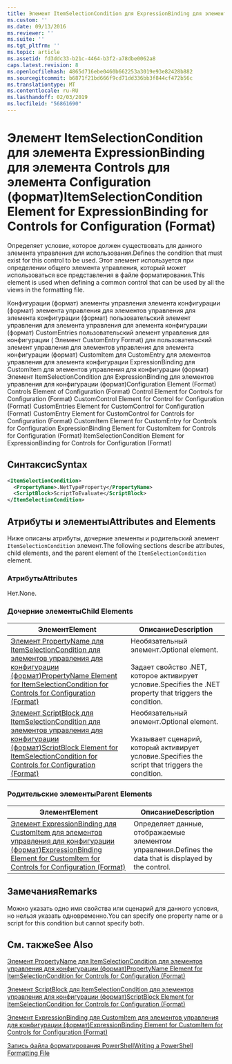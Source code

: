 ```yaml
---
title: Элемент ItemSelectionCondition для ExpressionBinding для элементов управления для конфигурации (формат) | Документация Майкрософт
ms.custom: ''
ms.date: 09/13/2016
ms.reviewer: ''
ms.suite: ''
ms.tgt_pltfrm: ''
ms.topic: article
ms.assetid: fd3ddc33-b21c-4464-b3f2-a78dbe0062a8
caps.latest.revision: 8
ms.openlocfilehash: 4865d716ebe0460b662253a3019e93e82428b882
ms.sourcegitcommit: b6871f21bd666f9cd71dd336bb3f844cf472b56c
ms.translationtype: MT
ms.contentlocale: ru-RU
ms.lasthandoff: 02/03/2019
ms.locfileid: "56861690"
---
```

# <a name="itemselectioncondition-element-for-expressionbinding-for-controls-for-configuration-format"></a><span data-ttu-id="cd0a5-102">Элемент ItemSelectionCondition для элемента ExpressionBinding для элемента Controls для элемента Configuration (формат)</span><span class="sxs-lookup"><span data-stu-id="cd0a5-102">ItemSelectionCondition Element for ExpressionBinding for Controls for Configuration (Format)</span></span>

<span data-ttu-id="cd0a5-103">Определяет условие, которое должен существовать для данного элемента управления для использования.</span><span class="sxs-lookup"><span data-stu-id="cd0a5-103">Defines the condition that must exist for this control to be used.</span></span> <span data-ttu-id="cd0a5-104">Этот элемент используется при определении общего элемента управления, который может использоваться все представления в файле форматирования.</span><span class="sxs-lookup"><span data-stu-id="cd0a5-104">This element is used when defining a common control that can be used by all the views in the formatting file.</span></span>

<span data-ttu-id="cd0a5-105">Конфигурации (формат) элементы управления элемента конфигурации (формат) элемента управления для элементов управления для элемента конфигурации (формат) пользовательский элемент управления для элемента управления для элемента конфигурации (формат) CustomEntries пользовательский элемент управления для конфигурации ( Элемент CustomEntry Format) для пользовательский элемент управления для элементов управления для элемента конфигурации (формат) CustomItem для CustomEntry для элементов управления для элемента конфигурации ExpressionBinding для CustomItem для элементов управления для конфигурации (формат) Элемент ItemSelectionCondition для ExpressionBinding для элементов управления для конфигурации (формат)</span><span class="sxs-lookup"><span data-stu-id="cd0a5-105">Configuration Element (Format) Controls Element of Configuration (Format) Control Element for Controls for Configuration (Format) CustomControl Element for Control for Configuration (Format) CustomEntries Element for CustomControl for Configuration (Format) CustomEntry Element for CustomControl for Controls for Configuration (Format) CustomItem Element for CustomEntry for Controls for Configuration ExpressionBinding Element for CustomItem for Controls for Configuration (Format) ItemSelectionCondition Element for ExpressionBinding for Controls for Configuration (Format)</span></span>

## <a name="syntax"></a><span data-ttu-id="cd0a5-106">Синтаксис</span><span class="sxs-lookup"><span data-stu-id="cd0a5-106">Syntax</span></span>

```xml
<ItemSelectionCondition>
  <PropertyName>.NetTypeProperty</PropertyName>
  <ScriptBlock>ScriptToEvaluate</ScriptBlock>
</ItemSelectionCondition>
```

## <a name="attributes-and-elements"></a><span data-ttu-id="cd0a5-107">Атрибуты и элементы</span><span class="sxs-lookup"><span data-stu-id="cd0a5-107">Attributes and Elements</span></span>

<span data-ttu-id="cd0a5-108">Ниже описаны атрибуты, дочерние элементы и родительский элемент `ItemSelectionCondition` элемент.</span><span class="sxs-lookup"><span data-stu-id="cd0a5-108">The following sections describe attributes, child elements, and the parent element of the `ItemSelectionCondition` element.</span></span>

### <a name="attributes"></a><span data-ttu-id="cd0a5-109">Атрибуты</span><span class="sxs-lookup"><span data-stu-id="cd0a5-109">Attributes</span></span>

<span data-ttu-id="cd0a5-110">Нет.</span><span class="sxs-lookup"><span data-stu-id="cd0a5-110">None.</span></span>

### <a name="child-elements"></a><span data-ttu-id="cd0a5-111">Дочерние элементы</span><span class="sxs-lookup"><span data-stu-id="cd0a5-111">Child Elements</span></span>

|<span data-ttu-id="cd0a5-112">Элемент</span><span class="sxs-lookup"><span data-stu-id="cd0a5-112">Element</span></span>|<span data-ttu-id="cd0a5-113">Описание</span><span class="sxs-lookup"><span data-stu-id="cd0a5-113">Description</span></span>|
|-------------|-----------------|
|[<span data-ttu-id="cd0a5-114">Элемент PropertyName для ItemSelectionCondition для элементов управления для конфигурации (формат)</span><span class="sxs-lookup"><span data-stu-id="cd0a5-114">PropertyName Element for ItemSelectionCondition for Controls for Configuration (Format)</span></span>](./propertyname-element-for-itemseclectioncondition-for-controls-for-configuration-format.md)|<span data-ttu-id="cd0a5-115">Необязательный элемент.</span><span class="sxs-lookup"><span data-stu-id="cd0a5-115">Optional element.</span></span><br /><br /> <span data-ttu-id="cd0a5-116">Задает свойство .NET, которое активирует условие.</span><span class="sxs-lookup"><span data-stu-id="cd0a5-116">Specifies the .NET property that triggers the condition.</span></span>|
|[<span data-ttu-id="cd0a5-117">Элемент ScriptBlock для ItemSelectionCondition для элементов управления для конфигурации (формат)</span><span class="sxs-lookup"><span data-stu-id="cd0a5-117">ScriptBlock Element for ItemSelectionCondition for Controls for Configuration (Format)</span></span>](./scriptblock-element-for-itemseclectioncondition-for-controls-for-configuration-format.md)|<span data-ttu-id="cd0a5-118">Необязательный элемент.</span><span class="sxs-lookup"><span data-stu-id="cd0a5-118">Optional element.</span></span><br /><br /> <span data-ttu-id="cd0a5-119">Указывает сценарий, который активирует условие.</span><span class="sxs-lookup"><span data-stu-id="cd0a5-119">Specifies the script that triggers the condition.</span></span>|

### <a name="parent-elements"></a><span data-ttu-id="cd0a5-120">Родительские элементы</span><span class="sxs-lookup"><span data-stu-id="cd0a5-120">Parent Elements</span></span>

|<span data-ttu-id="cd0a5-121">Элемент</span><span class="sxs-lookup"><span data-stu-id="cd0a5-121">Element</span></span>|<span data-ttu-id="cd0a5-122">Описание</span><span class="sxs-lookup"><span data-stu-id="cd0a5-122">Description</span></span>|
|-------------|-----------------|
|[<span data-ttu-id="cd0a5-123">Элемент ExpressionBinding для CustomItem для элементов управления для конфигурации (формат)</span><span class="sxs-lookup"><span data-stu-id="cd0a5-123">ExpressionBinding Element for CustomItem for Controls for Configuration (Format)</span></span>](./expressionbinding-element-for-customitem-for-controls-for-configuration-format.md)|<span data-ttu-id="cd0a5-124">Определяет данные, отображаемые элементом управления.</span><span class="sxs-lookup"><span data-stu-id="cd0a5-124">Defines the data that is displayed by the control.</span></span>|

## <a name="remarks"></a><span data-ttu-id="cd0a5-125">Замечания</span><span class="sxs-lookup"><span data-stu-id="cd0a5-125">Remarks</span></span>

<span data-ttu-id="cd0a5-126">Можно указать одно имя свойства или сценарий для данного условия, но нельзя указать одновременно.</span><span class="sxs-lookup"><span data-stu-id="cd0a5-126">You can specify one property name or a script for this condition but cannot specify both.</span></span>

## <a name="see-also"></a><span data-ttu-id="cd0a5-127">См. также</span><span class="sxs-lookup"><span data-stu-id="cd0a5-127">See Also</span></span>

[<span data-ttu-id="cd0a5-128">Элемент PropertyName для ItemSelectionCondition для элементов управления для конфигурации (формат)</span><span class="sxs-lookup"><span data-stu-id="cd0a5-128">PropertyName Element for ItemSelectionCondition for Controls for Configuration (Format)</span></span>](./propertyname-element-for-itemseclectioncondition-for-controls-for-configuration-format.md)

[<span data-ttu-id="cd0a5-129">Элемент ScriptBlock для ItemSelectionCondition для элементов управления для конфигурации (формат)</span><span class="sxs-lookup"><span data-stu-id="cd0a5-129">ScriptBlock Element for ItemSelectionCondition for Controls for Configuration (Format)</span></span>](./scriptblock-element-for-itemseclectioncondition-for-controls-for-configuration-format.md)

[<span data-ttu-id="cd0a5-130">Элемент ExpressionBinding для CustomItem для элементов управления для конфигурации (формат)</span><span class="sxs-lookup"><span data-stu-id="cd0a5-130">ExpressionBinding Element for CustomItem for Controls for Configuration (Format)</span></span>](./expressionbinding-element-for-customitem-for-controls-for-configuration-format.md)

[<span data-ttu-id="cd0a5-131">Запись файла форматирования PowerShell</span><span class="sxs-lookup"><span data-stu-id="cd0a5-131">Writing a PowerShell Formatting File</span></span>](./writing-a-powershell-formatting-file.md)
